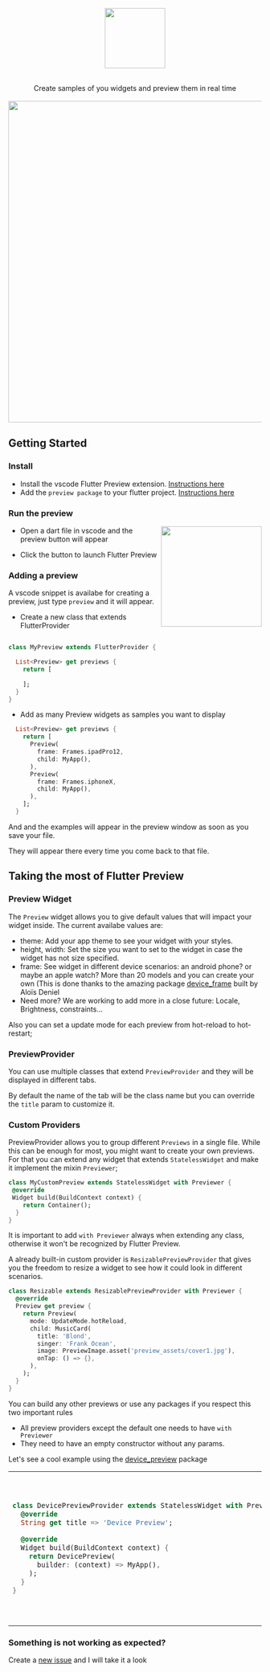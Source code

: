 <p align="center">
  <img   height="120px" src="https://github.com/jamesblasco/flutter_preview/blob/master/screenshots/flutter_preview.jpg?raw=true" />
</p>


<p align="center">
  <br/>
          Create samples of you widgets and preview them in real time
    <br/>
    <br/>
  <img   width="640px" src="https://github.com/jamesblasco/flutter_preview/blob/master/screenshots/flutter_preview_header.png?raw=true" />

</p>

 

## Getting Started

### Install

  - Install the vscode Flutter Preview extension. [Instructions here](https://marketplace.visualstudio.com/items?itemName=jamesblasco.flutter-preview)
  - Add the `preview package` to your flutter project. [Instructions here](https://pub.dev/packages/preview#-installing-tab-)

### Run the preview

  <img align="right"  height="200px" src="https://github.com/jamesblasco/flutter_preview/blob/master/screenshots/preview_button.jpg?raw=true" />

  - Open a dart file in vscode and the preview button will appear
  
  - Click the button to launch Flutter Preview
  
### Adding a preview

  A vscode snippet is availabe for creating a preview, just type `preview` and it will appear.
  
  - Create a new class that extends FlutterProvider
  
  ```dart
  
  class MyPreview extends FlutterProvider {
  
    List<Preview> get previews {
      return [
        
      ];
    }
  }
  ```
  
  - Add as many Preview widgets as samples you want to display 
  ```dart
    List<Preview> get previews {
      return [
        Preview(
          frame: Frames.ipadPro12,
          child: MyApp(),
        ),
        Preview(
          frame: Frames.iphoneX,
          child: MyApp(),
        ),
      ];
    }
  
  ```
  
  And and the examples will appear in the preview window as soon as you save your file.
  
  They will appear there every time you come back to that file.
  
## Taking the most of Flutter Preview
  
###  Preview Widget

The `Preview` widget allows you to give default values that will impact your widget inside. The current availabe values are:
- theme: Add your app theme to see your widget with your styles.
- height, width: Set the size you want to set to the widget in case the widget has not size specified.
- frame: See widget in different device scenarios: an android phone? or maybe an apple watch? More than 20 models and you can create your own
  (This is done thanks to the amazing package [device_frame](https://pub.dev/packages/device_frame) built by Aloïs Deniel
- Need more? We are working to add more in a close future: Locale, Brightness, constraints...

Also you can set a update mode for each preview from hot-reload to hot-restart;

###  PreviewProvider


You can use multiple classes that extend `PreviewProvider` and they will be displayed in different tabs.

By default the name of the tab will be the class name but you can override the `title` param to customize it.

### Custom Providers

PreviewProvider allows you to group different `Previews` in a single file. While this can be enough for most, you might want to create your own previews.
For that you can extend any widget that extends `StatelessWidget` and make it implement the mixin `Previewer`;

```dart
class MyCustomPreview extends StatelessWidget with Previewer {
 @override
 Widget build(BuildContext context) {
    return Container();
  }
}
```

It is important to add `with Previewer` always when extending any class, otherwise it won't be recognized by Flutter Preview.

A already built-in custom provider is `ResizablePreviewProvider` that gives you the freedom to resize a widget to see how it could look in different scenarios.

```dart
class Resizable extends ResizablePreviewProvider with Previewer {
  @override
  Preview get preview {
    return Preview(
      mode: UpdateMode.hotReload,
      child: MusicCard(
        title: 'Blond',
        singer: 'Frank Ocean',
        image: PreviewImage.asset('preview_assets/cover1.jpg'),
        onTap: () => {},
      ),
    );
  }
}
```

You can build any other previews or use any packages if you respect this two important rules
  - All preview providers except the default one needs to have `with Previewer`
  - They need to have an empty constructor without any params.
  
Let's see a cool example using the [device_preview](https://pub.dev/packages/device_preview) package  
<table>

<tr>
<td>

```dart
class DevicePreviewProvider extends StatelessWidget with Previewer {
  @override
  String get title => 'Device Preview';

  @override
  Widget build(BuildContext context) {
    return DevicePreview(
      builder: (context) => MyApp(),
    );
  }
}
```


</td>

<td> <img align="right"  height="300" width="383" src="https://github.com/jamesblasco/flutter_preview/blob/master/screenshots/custom_preview.png?raw=true" />  </td>
</tr>

</table>


###  Something is not working as expected?

Create a [new issue](https://github.com/jamesblasco/flutter_preview/issues/new) and I will take it a look


  
